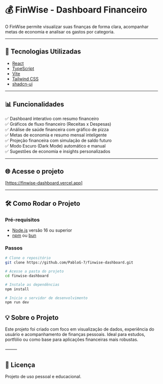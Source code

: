 # 💰 FinWise - Dashboard Financeiro

O FinWise permite visualizar suas finanças de forma clara, acompanhar metas de economia e analisar os gastos por categoria.

---

## 🚀 Tecnologias Utilizadas

- [React](https://react.dev/)
- [TypeScript](https://www.typescriptlang.org/)
- [Vite](https://vitejs.dev/)
- [Tailwind CSS](https://tailwindcss.com/)
- [shadcn-ui](https://ui.shadcn.com/)

---

## 📊 Funcionalidades

✅ Dashboard interativo com resumo financeiro  
✅ Gráficos de fluxo financeiro (Receitas x Despesas)  
✅ Análise de saúde financeira com gráfico de pizza  
✅ Metas de economia e resumo mensal inteligente  
✅ Projeção financeira com simulação de saldo futuro  
✅ Modo Escuro (Dark Mode) automático e manual  
✅ Sugestões de economia e insights personalizados  

---

## 🌐 Acesse o projeto

[https://finwise-dashboard.vercel.app]

---

## 🛠 Como Rodar o Projeto

### Pré-requisitos
- [Node.js](https://nodejs.org/) versão 16 ou superior  
- [npm](https://www.npmjs.com/) ou [bun](https://bun.sh/)

### Passos

```bash
# Clone o repositório
git clone https://github.com/PabloG-7/finwise-dashboard.git

# Acesse a pasta do projeto
cd finwise-dashboard

# Instale as dependências
npm install

# Inicie o servidor de desenvolvimento
npm run dev
```

## 💡 Sobre o Projeto

Este projeto foi criado com foco em visualização de dados, experiência do usuário e acompanhamento de finanças pessoais.
Ideal para estudos, portfólio ou como base para aplicações financeiras mais robustas.

⸻

## 📄 Licença

Projeto de uso pessoal e educacional.
